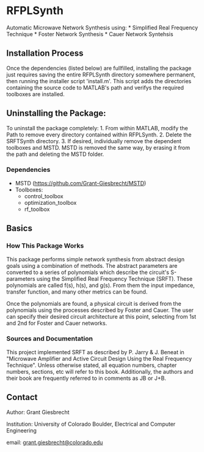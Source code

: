 # RFPLSynth
Automatic Microwave Network Synthesis using:
	* Simplified Real Frequency Technique
	* Foster Network Synthesis
	* Cauer Network Syntehsis

## Installation Process
Once the dependencies (listed below) are fullfilled, installing the package just
requires saving the entire RFPLSynth directory somewhere permanent, then running
the installer script 'install.m'. This script adds the directories containing
the source code to MATLAB's path and verifys the required toolboxes are
installed.

## Uninstalling the Package:
To uninstall the package completely:
	1. From within MATLAB, modify the Path to remove every directory contained within RFPLSynth.
 	2. Delete the SRFTSynth directory.
	3. If desired, individually remove the dependent toolboxes and MSTD. MSTD is removed the same way,
	by erasing it from the path and deleting the MSTD folder.


### Dependencies

 * MSTD (https://github.com/Grant-Giesbrecht/MSTD)
 * Toolboxes:
 	* control_toolbox
	* optimization_toolbox
	* rf_toolbox


## Basics

### How This Package Works
This package performs simple network synthesis from abstract design goals using
a combination of methods. The abstract parameters are converted to a series of
polynomials which describe the circuit's S-parameters using the Simplified Real
Frequency Technique (SRFT). These polynomials are called f(s), h(s), and g(s).
From them the input impedance, transfer function, and many other metrics can be
found.

Once the polynomials are found, a physical circuit is derived from the
polynomials using the processes described by Foster and Cauer. The user can
specify their desired circuit architecture at this point, selecting from 1st and
2nd for Foster and Cauer networks.

### Sources and Documentation

This project implemented SRFT as described by P. Jarry & J. Beneat in "Microwave Amplifier and Active Circuit
Design Using the Real Frequency Technique". Unless otherwise stated, all
equation numbers, chapter numbers, sections, etc will refer to this book.
Additionally, the authors and their book are frequently referred to in comments
as JB or J+B.

## Contact

Author: Grant Giesbrecht

Institution: University of Colorado Boulder, Electrical and Computer Engineering

email: grant.giesbrecht@colorado.edu
